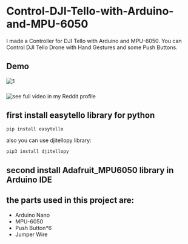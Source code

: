 # Control-DJI-Tello-with-Arduino-and-MPU-6050
I made a Controller for DJI Tello with Arduino and MPU-6050. You can Control DJI Tello Drone with Hand Gestures and some Push Buttons. 
## Demo
![1](https://user-images.githubusercontent.com/41531929/148038986-6cf4cc96-ad8d-4c47-8eb8-3e9305c10585.gif)
###
![see full video in my Reddit profile](https://www.reddit.com/r/arduino/comments/rv3c9q/i_made_a_controller_for_dji_tello_drone_with/?utm_source=share&utm_medium=web2x&context=3)

## first install easytello library for python
~~~
pip install easytello
~~~
also you can use djitellopy library:
~~~
pip3 install djitellopy
~~~
## second install Adafruit_MPU6050 library in Arduino IDE
## the parts used in this project are:
- Arduino Nano
- MPU-6050
- Push Button*6
- Jumper Wire

